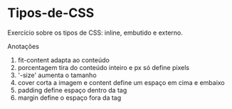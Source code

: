 # Tipos-de-CSS
Exercício sobre os tipos de CSS: inline, embutido e externo.

Anotações
1. fit-content adapta ao conteúdo
2. porcentagem tira do conteúdo inteiro e px só define pixels
3. '-size' aumenta o tamanho
4. cover corta a imagem e content define um espaço em cima e embaixo 
5. padding define espaço dentro da tag 
6. margin define o espaço fora da tag
